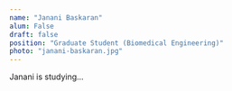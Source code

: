 ```yaml
---
name: "Janani Baskaran"
alum: False
draft: false
position: "Graduate Student (Biomedical Engineering)"
photo: "janani-baskaran.jpg"
---
```


Janani is studying...
